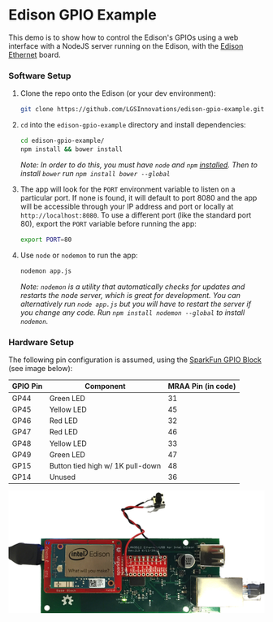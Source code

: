 Edison GPIO Example
===================

This demo is to show how to control the Edison's GPIOs using a web interface with a NodeJS server running on the Edison, with the [Edison Ethernet](https://github.com/LGSInnovations/Edison-Ethernet) board.

### Software Setup ###

1. Clone the repo onto the Edison (or your dev environment):

    ```bash
    git clone https://github.com/LGSInnovations/edison-gpio-example.git
    ```

2. `cd` into the `edison-gpio-example` directory and install dependencies:

    ```bash
    cd edison-gpio-example/
    npm install && bower install
    ```

    *Note: In order to do this, you must have `node` and `npm` [installed](https://github.com/creationix/nvm). Then to install `bower` run `npm install bower --global`*

3. The app will look for the `PORT` environment variable to listen on a particular port. If none is found, it will default to port 8080 and the app will be accessible through your IP address and port or locally at `http://localhost:8080`. To use a different port (like the standard port 80), export the `PORT` variable before running the app:

    ```bash
    export PORT=80
    ```

4. Use `node` or `nodemon` to run the app:

    ```bash
    nodemon app.js
    ```

    *Note: `nodemon` is a utility that automatically checks for updates and restarts the node server, which is great for development. You can alternatively run `node app.js` but you will have to restart the server if you change any code. Run `npm install nodemon --global` to install `nodemon`.*

### Hardware Setup ###

The following pin configuration is assumed, using the [SparkFun GPIO Block](https://www.sparkfun.com/products/13038?_ga=1.52925358.727496411.1438121254) (see image below):

| GPIO Pin | Component                       | MRAA Pin (in code) |
| -------- | ------------------------------- | ------------------ |
| GP44     | Green LED                       | 31                 |
| GP45     | Yellow LED                      | 45                 |
| GP46     | Red LED                         | 32                 |
| GP47     | Red LED                         | 46                 |
| GP48     | Yellow LED                      | 33                 |
| GP49     | Green LED                       | 47                 |
| GP15     | Button tied high w/ 1K pull-down| 48                 |
| GP14     | Unused                          | 36                 |

![Edison Ethernet with populated GPIO Block](extra/edison-ethernet-gpio.jpg)